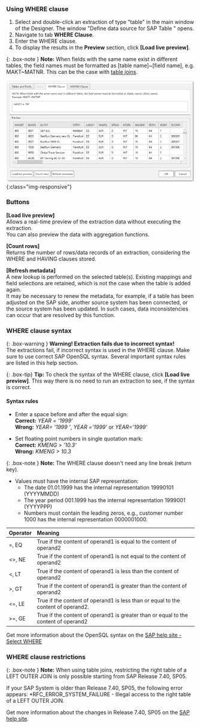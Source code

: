 ### Using WHERE clause 
1. Select and double-click an extraction of type "table" in the main window of the Designer.
The window "Define data source for SAP Table " opens.
2. Navigate to tab **WHERE Clause**.
3. Enter the WHERE clause.
4. To display the results in the **Preview** section, click **[Load live preview]**.

{: .box-note }
**Note:** When fields with the same name exist in different tables, the field names must be formatted as [table name]~[field name], e.g. MAKT~MATNR. This can be the case with [table joins](./table-joins).

![Extraction Settings-01](/img/content/Table-Extraction-Where-Clause.png){:class="img-responsive"}

### Buttons
**[Load live preview]** <br>
Allows a real-time preview of the extraction data without executing the extraction. <br>
You can also preview the data with aggregation functions. 
 
**[Count rows]** <br>
Returns the number of rows/data records of an extraction, considering the WHERE and HAVING clauses stored. 

**[Refresh metadata]** <br>
A new lookup is performed on the selected table(s). Existing mappings and field selections are retained, which is not the case when the table is added again. <br>
It may be necessary to renew the metadata, for example, if a table has been adjusted on the SAP side, another source system has been connected, or the source system has been updated. 
In such cases, data inconsistencies can occur that are resolved by this function.   

### WHERE clause syntax 

{: .box-warning }
**Warning! Extraction fails due to incorrect syntax!** <br>
The extractions fail, if incorrect syntax is used in the WHERE clause. Make sure to use correct SAP OpenSQL syntax. Several important syntax rules are listed in this help section.

{: .box-tip}
**Tip:** To check the syntax of the WHERE clause, click **[Load live preview]**. This way there is no need to run an extraction to see, if the syntax is correct.

#### Syntax rules
- Enter a space before and after the equal sign:<br>
 **Correct:** *YEAR = '1999'* <br>
 **Wrong:** *YEAR= '1999 '*, *YEAR ='1999'* or *YEAR='1999'*

- Set floating point numbers in single quotation mark: <br>
**Correct:** *KMENG > '10.3'* <br>
**Wrong:** *KMENG > 10.3*

{: .box-note }
**Note:** The WHERE clause doesn't need any line break (return key).

- Values must have the internal SAP representation:<br>
  - The date 01.01.1999 has the internal representation 19990101 (YYYYMMDD) 
  - The year period 001.1999 has the internal representation 1999001 (YYYYPPP)
  - Numbers must contain the leading zeros, e.g., customer number 1000 has the internal representation 0000001000.
  
| Operator   |      Meaning      |  
|----------|:------------- |
| =, EQ |  True if the content of operand1 is equal to the content of operand2|
|<>, NE | True if the content of operand1 is not equal to the content of operand2|
| <, LT | True if the content of operand1 is less than the content of operand2|
|>, GT |  True if the content of operand1 is greater than the content of operand2|
| <=, LE | True if the content of operand1 is less than or equal to the content of operand2.|
|>=, GE |  True if the content of operand1 is greater than or equal to the content of operand2|

Get more information about the OpenSQL syntax on the [SAP help site - Select WHERE](https://help.sap.com/doc/abapdocu_752_index_htm/7.52/en-US/abapwhere.htm?file=abapwhere.htm) 

### WHERE clause restrictions

{: .box-note }
**Note:** 
When using table joins, restricting the right table of a LEFT OUTER JOIN is only possible starting from SAP Release 7.40, SP05. <br>

If your SAP System is older than Release 7.40, SP05, the following error appears:
*RFC_ERROR_SYSTEM_FAILURE - Illegal access to the right table of a LEFT OUTER JOIN.

Get more information about the changes in Release 7.40, SP05 on the [SAP help site](https://help.sap.com/doc/abapdocu_750_index_htm/7.50/en-US/index.htm).









